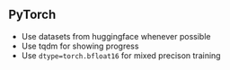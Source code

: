 ## PyTorch

- Use datasets from huggingface whenever possible
- Use tqdm for showing progress
- Use `dtype=torch.bfloat16` for mixed precison training